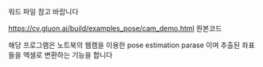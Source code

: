 워드 파일 참고 바랍니다


https://cv.gluon.ai/build/examples_pose/cam_demo.html 원본코드



해당 프로그램은 노트북의 웹캠을 이용한 pose estimation parase 이며
추출된 좌표들을 엑셀로 변환하는 기능을 합니다
